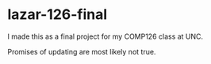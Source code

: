 # lazar-126-final
 
I made this as a final project for my COMP126 class at UNC. 

Promises of updating are most likely not true.